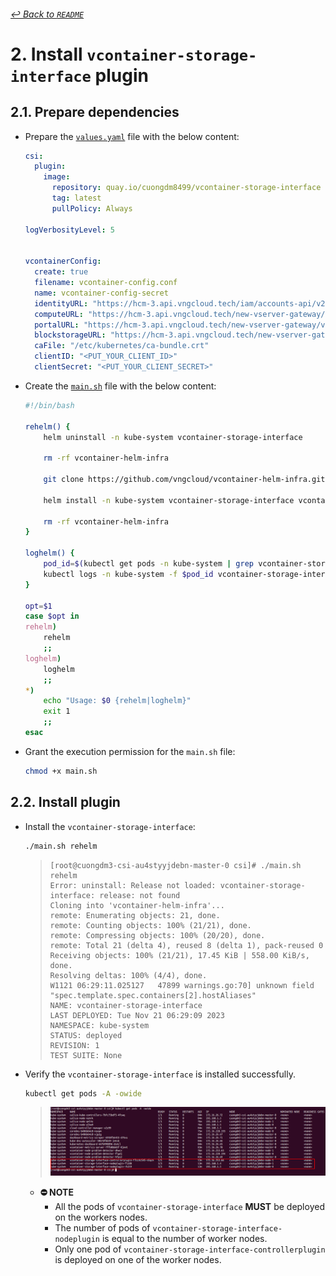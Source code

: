 ###### [↩ Back to `README`](./../README.md)

# 2. Install `vcontainer-storage-interface` plugin
## 2.1. Prepare dependencies
- Prepare the [`values.yaml`](./script/values.yaml) file with the below content:
  ```yaml
  csi:
    plugin:
      image:
        repository: quay.io/cuongdm8499/vcontainer-storage-interface
        tag: latest
        pullPolicy: Always

  logVerbosityLevel: 5


  vcontainerConfig:
    create: true
    filename: vcontainer-config.conf
    name: vcontainer-config-secret
    identityURL: "https://hcm-3.api.vngcloud.tech/iam/accounts-api/v2"
    computeURL: "https://hcm-3.api.vngcloud.tech/new-vserver-gateway/v2"
    portalURL: "https://hcm-3.api.vngcloud.tech/new-vserver-gateway/v1"
    blockstorageURL: "https://hcm-3.api.vngcloud.tech/new-vserver-gateway/v2"
    caFile: "/etc/kubernetes/ca-bundle.crt"
    clientID: "<PUT_YOUR_CLIENT_ID>"
    clientSecret: "<PUT_YOUR_CLIENT_SECRET>"
  ```

- Create the [`main.sh`](./script/main.sh) file with the below content:
  ```bash
  #!/bin/bash

  rehelm() {
      helm uninstall -n kube-system vcontainer-storage-interface

      rm -rf vcontainer-helm-infra

      git clone https://github.com/vngcloud/vcontainer-helm-infra.git --branch dev --depth 1

      helm install -n kube-system vcontainer-storage-interface vcontainer-helm-infra/vcontainer-storage-interface --values values.yaml

      rm -rf vcontainer-helm-infra
  }

  loghelm() {
      pod_id=$(kubectl get pods -n kube-system | grep vcontainer-storage-interface-controllerplugin | awk '{print $1}')
      kubectl logs -n kube-system -f $pod_id vcontainer-storage-interface
  }

  opt=$1
  case $opt in
  rehelm)
      rehelm
      ;;
  loghelm)
      loghelm
      ;;
  *)
      echo "Usage: $0 {rehelm|loghelm}"
      exit 1
      ;;
  esac
  ```

- Grant the execution permission for the `main.sh` file:
  ```bash
  chmod +x main.sh
  ```

## 2.2. Install plugin
- Install the `vcontainer-storage-interface`:
  ```bash
  ./main.sh rehelm
  ```
  > ```console
  > [root@cuongdm3-csi-au4styyjdebn-master-0 csi]# ./main.sh rehelm
  > Error: uninstall: Release not loaded: vcontainer-storage-interface: release: not found
  > Cloning into 'vcontainer-helm-infra'...
  > remote: Enumerating objects: 21, done.
  > remote: Counting objects: 100% (21/21), done.
  > remote: Compressing objects: 100% (20/20), done.
  > remote: Total 21 (delta 4), reused 8 (delta 1), pack-reused 0
  > Receiving objects: 100% (21/21), 17.45 KiB | 558.00 KiB/s, done.
  > Resolving deltas: 100% (4/4), done.
  > W1121 06:29:11.025127   47899 warnings.go:70] unknown field "spec.template.spec.containers[2].hostAliases"
  > NAME: vcontainer-storage-interface
  > LAST DEPLOYED: Tue Nov 21 06:29:09 2023
  > NAMESPACE: kube-system
  > STATUS: deployed
  > REVISION: 1
  > TEST SUITE: None
  > ```

- Verify the `vcontainer-storage-interface` is installed successfully.
  ```bash
  kubectl get pods -A -owide
  ```
  > ![](../img/01.png)
  - **⛔ NOTE**
    - All the pods of `vcontainer-storage-interface` **MUST** be deployed on the workers nodes.
    - The number of pods of `vcontainer-storage-interface-nodeplugin` is equal to the number of worker nodes.
    - Only one pod of `vcontainer-storage-interface-controllerplugin` is deployed on one of the worker nodes.